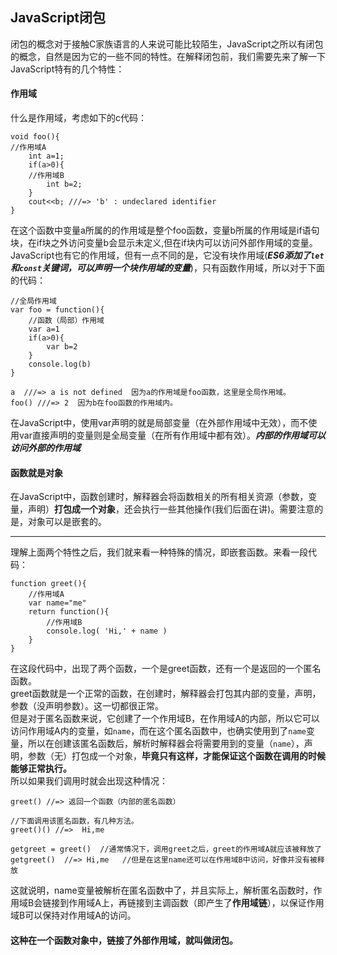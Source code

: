 

## JavaScript闭包
闭包的概念对于接触C家族语言的人来说可能比较陌生，JavaScript之所以有闭包的概念，自然是因为它的一些不同的特性。在解释闭包前，我们需要先来了解一下JavaScript特有的几个特性：  
#### 作用域
什么是作用域，考虑如下的c代码：   

    void foo(){
    //作用域A
		int a=1;
		if(a>0){ 
		//作用域B
			int b=2;
		}
		cout<<b; ///=> 'b' : undeclared identifier
    }
  
在这个函数中变量a所属的的作用域是整个foo函数，变量b所属的作用域是if语句块，在if块之外访问变量b会显示未定义,但在if块内可以访问外部作用域的变量。  
JavaScript也有它的作用域，但有一点不同的是，它没有块作用域(***ES6添加了`let`和`const`关键词，可以声明一个块作用域的变量***)，只有函数作用域，所以对于下面的代码：  
	
	//全局作用域
	var foo = function(){
		//函数（局部）作用域
		var a=1
		if(a>0){
			var b=2
		}
		console.log(b)  
	}

	a  ///=> a is not defined  因为a的作用域是foo函数，这里是全局作用域。
	foo() ///=> 2  因为b在foo函数的作用域内。

在JavaScript中，使用var声明的就是局部变量（在外部作用域中无效），而不使用var直接声明的变量则是全局变量（在所有作用域中都有效）。***内部的作用域可以访问外部的作用域***
#### 函数就是对象 
在JavaScript中，函数创建时，解释器会将函数相关的所有相关资源（参数，变量，声明）**打包成一个对象**，还会执行一些其他操作(我们后面在讲)。需要注意的是，对象可以是嵌套的。
***  
理解上面两个特性之后，我们就来看一种特殊的情况，即嵌套函数。来看一段代码：

	function greet(){
		//作用域A
		var name="me"
		return function(){
			//作用域B
			console.log( 'Hi,' + name )
		}
	}

在这段代码中，出现了两个函数，一个是greet函数，还有一个是返回的一个匿名函数。  
greet函数就是一个正常的函数，在创建时，解释器会打包其内部的变量，声明，参数（没声明参数）。这一切都很正常。  
但是对于匿名函数来说，它创建了一个作用域B，在作用域A的内部，所以它可以访问作用域A内的变量，如`name`，而在这个匿名函数中，也确实使用到了`name`变量，所以在创建该匿名函数后，解析时解释器会将需要用到的变量（`name`），声明，参数（无）打包成一个对象，**毕竟只有这样，才能保证这个函数在调用的时候能够正常执行。**   
所以如果我们调用时就会出现这种情况：

	greet() //=> 返回一个函数（内部的匿名函数）
	
	//下面调用该匿名函数，有几种方法。	
	greet()() //=>  Hi,me
	
	getgreet = greet()  //通常情况下，调用greet之后，greet的作用域A就应该被释放了
	getgreet()  //=> Hi,me   //但是在这里name还可以在作用域B中访问，好像并没有被释放

这就说明，name变量被解析在匿名函数中了，并且实际上，解析匿名函数时，作用域B会链接到作用域A上，再链接到主调函数（即产生了**作用域链**），以保证作用域B可以保持对作用域A的访问。

#### 这种在一个函数对象中，链接了外部作用域，就叫做闭包。
